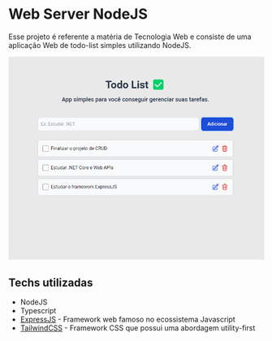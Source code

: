 # Web Server NodeJS

Esse projeto é referente a matéria de Tecnologia Web e consiste de uma aplicação Web de todo-list simples utilizando NodeJS.

<p align="center">
  <img src="./images/todo-list.png" />
</p>

## Techs utilizadas

- NodeJS 
- Typescript
- [ExpressJS](https://expressjs.com/) - Framework web famoso no ecossistema Javascript
- [TailwindCSS](https://tailwindcss.com/) - Framework CSS que possui uma abordagem utility-first